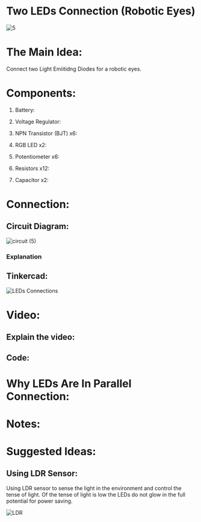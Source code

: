 # Two LEDs Connection (Robotic Eyes)

![5](https://user-images.githubusercontent.com/85455361/124195072-53de5880-dad2-11eb-94d5-1cc461bf0417.jpg)

# The Main Idea:
  
  Connect two Light Emiitidng Diodes for a robotic eyes. 
  
# Components:

1. Battery:

2. Voltage Regulator:

3. NPN Transistor (BJT) x6:

4. RGB LED x2:

5. Potentiometer x6: 

6. Resistors x12:

7. Capacitor x2:


# Connection:

## Circuit Diagram:

![circuit (5)](https://user-images.githubusercontent.com/85455361/124195712-aa986200-dad3-11eb-9e54-8f92b90a18ff.png)

### Explanation

## Tinkercad:

![LEDs Connections](https://user-images.githubusercontent.com/85455361/124195286-cbac8300-dad2-11eb-80e8-903bf3fda104.png)

# Video:

## Explain the video:

## Code: 

# Why LEDs Are In Parallel Connection:

# Notes: 

# Suggested Ideas: 

## Using LDR Sensor:
Using LDR sensor to sense the light in the environment and control the tense of light. Of the tense of light is low the LEDs do not glow in the full potential for power saving.

![LDR](https://user-images.githubusercontent.com/85455361/124196724-a79e7100-dad5-11eb-84b4-7381540387ad.jpg)



